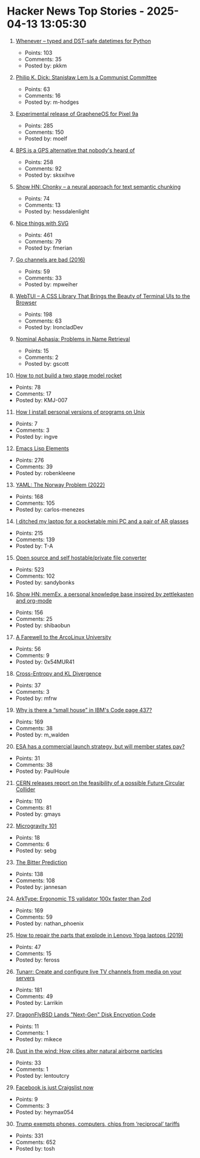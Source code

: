# Hacker News Top Stories - 2025-04-13 13:05:30

1. [Whenever – typed and DST-safe datetimes for Python](https://github.com/ariebovenberg/whenever)
   - Points: 103
   - Comments: 35
   - Posted by: pkkm

2. [Philip K. Dick: Stanisław Lem Is a Communist Committee](https://culture.pl/en/article/philip-k-dick-stanislaw-lem-is-a-communist-committee)
   - Points: 63
   - Comments: 16
   - Posted by: m-hodges

3. [Experimental release of GrapheneOS for Pixel 9a](https://grapheneos.social/@GrapheneOS/114327666433966529)
   - Points: 285
   - Comments: 150
   - Posted by: moelf

4. [BPS is a GPS alternative that nobody's heard of](https://www.jeffgeerling.com/blog/2025/bps-gps-alternative-nobodys-heard)
   - Points: 258
   - Comments: 92
   - Posted by: sksxihve

5. [Show HN: Chonky – a neural approach for text semantic chunking](https://github.com/mirth/chonky)
   - Points: 74
   - Comments: 13
   - Posted by: hessdalenlight

6. [Nice things with SVG](https://fuma-nama.vercel.app/blog/svg-art)
   - Points: 461
   - Comments: 79
   - Posted by: fmerian

7. [Go channels are bad (2016)](https://www.jtolio.com/2016/03/go-channels-are-bad-and-you-should-feel-bad/)
   - Points: 59
   - Comments: 33
   - Posted by: mpweiher

8. [WebTUI – A CSS Library That Brings the Beauty of Terminal UIs to the Browser](https://webtui.ironclad.sh)
   - Points: 198
   - Comments: 63
   - Posted by: IroncladDev

9. [Nominal Aphasia: Problems in Name Retrieval](https://serendipstudio.org/exchange/darlene-forde/nominal-aphasia-problems-name-retrieval)
   - Points: 15
   - Comments: 2
   - Posted by: gscott

10. [How to not build a two stage model rocket](https://knowone08.gitbook.io/vgecrocketry)
   - Points: 78
   - Comments: 17
   - Posted by: KMJ-007

11. [How I install personal versions of programs on Unix](https://utcc.utoronto.ca/~cks/space/blog/sysadmin/MyPersonalProgramsSetup)
   - Points: 7
   - Comments: 3
   - Posted by: ingve

12. [Emacs Lisp Elements](https://protesilaos.com/emacs/emacs-lisp-elements)
   - Points: 276
   - Comments: 39
   - Posted by: robenkleene

13. [YAML: The Norway Problem (2022)](https://www.bram.us/2022/01/11/yaml-the-norway-problem/)
   - Points: 168
   - Comments: 105
   - Posted by: carlos-menezes

14. [I ditched my laptop for a pocketable mini PC and a pair of AR glasses](https://www.tomsguide.com/computing/i-ditched-my-laptop-for-a-pocketable-mini-pc-and-a-pair-of-ar-glasses-heres-what-happened)
   - Points: 215
   - Comments: 139
   - Posted by: T-A

15. [Open source and self hostable/private file converter](https://vert.sh)
   - Points: 523
   - Comments: 102
   - Posted by: sandybonks

16. [Show HN: memEx, a personal knowledge base inspired by zettlekasten and org-mode](https://gitea.bubbletea.dev/shibao/memex)
   - Points: 156
   - Comments: 25
   - Posted by: shibaobun

17. [A Farewell to the ArcoLinux University](https://www.arcolinux.info/a-farewell-to-the-arcolinux-university/)
   - Points: 56
   - Comments: 9
   - Posted by: 0x54MUR41

18. [Cross-Entropy and KL Divergence](https://eli.thegreenplace.net/2025/cross-entropy-and-kl-divergence/)
   - Points: 37
   - Comments: 3
   - Posted by: mfrw

19. [Why is there a “small house” in IBM's Code page 437?](https://blog.glyphdrawing.club/why-is-there-a-small-house-in-ibm-s-code-page-437/)
   - Points: 169
   - Comments: 38
   - Posted by: m_walden

20. [ESA has a commercial launch strategy, but will member states pay?](https://arstechnica.com/space/2025/03/esa-finally-has-a-commercial-launch-strategy-but-will-member-states-pay/)
   - Points: 31
   - Comments: 38
   - Posted by: PaulHoule

21. [CERN releases report on the feasibility of a possible Future Circular Collider](https://home.cern/news/news/accelerators/cern-releases-report-feasibility-possible-future-circular-collider)
   - Points: 110
   - Comments: 81
   - Posted by: gmays

22. [Microgravity 101](https://sparkgravity.com/journal/microgravity-101/)
   - Points: 18
   - Comments: 6
   - Posted by: sebg

23. [The Bitter Prediction](https://4zm.org/2025/04/05/bitter-prediction.html)
   - Points: 138
   - Comments: 108
   - Posted by: jannesan

24. [ArkType: Ergonomic TS validator 100x faster than Zod](https://arktype.io/)
   - Points: 169
   - Comments: 59
   - Posted by: nathan_phoenix

25. [How to repair the parts that explode in Lenovo Yoga laptops (2019)](http://adammunich.com/how-to-repair-the-parts-that-explode-in-lenovo-yoga-laptops/)
   - Points: 47
   - Comments: 15
   - Posted by: feross

26. [Tunarr: Create and configure live TV channels from media on your servers](https://tunarr.com/)
   - Points: 181
   - Comments: 49
   - Posted by: Larrikin

27. [DragonFlyBSD Lands "Next-Gen" Disk Encryption Code](https://www.phoronix.com/news/DragonFlyBSD-DM-Crypt-NG)
   - Points: 11
   - Comments: 1
   - Posted by: mikece

28. [Dust in the wind: How cities alter natural airborne particles](https://phys.org/news/2025-04-cities-natural-airborne-particles.html)
   - Points: 33
   - Comments: 1
   - Posted by: lentoutcry

29. [Facebook is just Craigslist now](https://www.theatlantic.com/newsletters/archive/2025/04/facebook-marketplace-craiglist-buy-sell/682420/)
   - Points: 9
   - Comments: 3
   - Posted by: heymax054

30. [Trump exempts phones, computers, chips from ‘reciprocal’ tariffs](https://www.bloomberg.com/news/articles/2025-04-12/trump-exempts-phones-computers-chips-from-reciprocal-tariffs)
   - Points: 331
   - Comments: 652
   - Posted by: tosh

